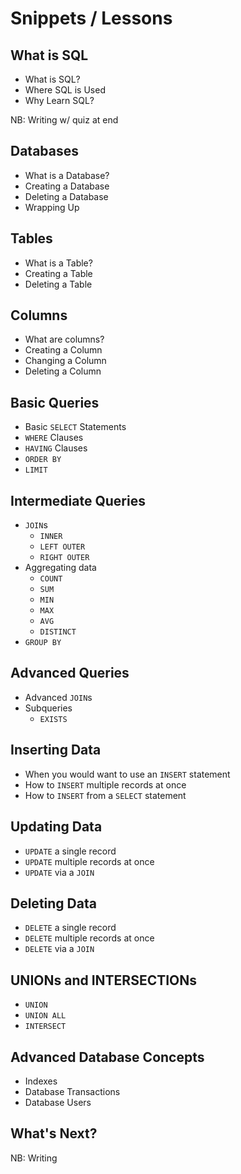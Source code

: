 # Snippets / Lessons

## What is SQL

* What is SQL?
* Where SQL is Used
* Why Learn SQL?

NB: Writing w/ quiz at end

## Databases
* What is a Database?
* Creating a Database
* Deleting a Database
* Wrapping Up

## Tables
* What is a Table?
* Creating a Table
* Deleting a Table

## Columns
* What are columns?
* Creating a Column
* Changing a Column
* Deleting a Column

## Basic Queries
* Basic `SELECT` Statements
* `WHERE` Clauses
* `HAVING` Clauses
* `ORDER BY`
* `LIMIT`

## Intermediate Queries
* `JOIN`s
    * `INNER`
    * `LEFT OUTER`
    * `RIGHT OUTER`
* Aggregating data
   * `COUNT`
   * `SUM`
   * `MIN`
   * `MAX`
   * `AVG`
   * `DISTINCT`
* `GROUP BY`

## Advanced Queries
* Advanced `JOIN`s
* Subqueries
  * `EXISTS`

## Inserting Data
* When you would want to use an `INSERT` statement
* How to `INSERT` multiple records at once
* How to `INSERT` from a `SELECT` statement

## Updating Data
* `UPDATE` a single record
* `UPDATE` multiple records at once
* `UPDATE` via a `JOIN`

## Deleting Data
* `DELETE` a single record
* `DELETE` multiple records at once
* `DELETE` via a `JOIN`

## UNIONs and INTERSECTIONs
* `UNION`
* `UNION ALL`
* `INTERSECT`

## Advanced Database Concepts
* Indexes
* Database Transactions
* Database Users

## What's Next?
NB: Writing
